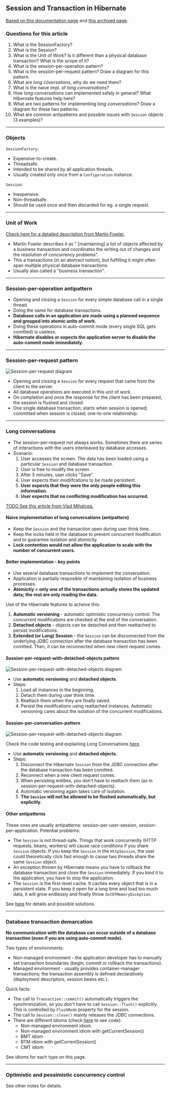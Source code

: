 ## Session and Transaction in Hibernate

[Based on this documentation page](https://docs.jboss.org/hibernate/core/3.3/reference/en/html/transactions.html) and [this archived page](https://developer.jboss.org/docs/DOC-13951#).

### Questions for this article

1. What is the SessionFactory?
2. What is the Session?
3. What is the Unit of Work? Is it different than a physical database transaction? What is the scope of it?
4. What is the session-per-operation pattern?
5. What is the session-per-request pattern? Draw a diagram for this pattern.
6. What are *long coversations*, why do we need them?
7. What is the naive impl. of *long conversations*?
8. How *long conversations* can implemented safely in general? What Hibernate features help here?
9. What are two patterns for implementing *long conversations*? Draw a diagram for these two patterns.
10. What are common antipatterns and possible issues with `Session` objects (3 examples)? 

---

### Objects

`SessionFactory`:

* Expensive-to-create.
* Threadsafe.
* Intended to be shared by all application threads.
* Usually created only once from a `Configuration` instance.

`Session`:

* Inexpensive.
* Non-threadsafe.
* Should be used once and then discarded for eg. a single request.

---

### Unit of Work

[Check here for a detailed description from Martin Fowler.](https://martinfowler.com/eaaCatalog/unitOfWork.html)

* Martin Fowler describes it as " [maintaining] a list of objects affected by a business transaction and coordinates the writing out of changes and the resolution of concurrency problems".
* This a transactions (in an abstract notion), but fulfilling it might often span multiple physical database transactions.
* Usually also called a "business transaction".

---

### Session-per-operation antipattern

* Opening and closing a `Session` for every simple database call in a single thread.
* Doing the same for database transactions.
* **Database calls in an application are made using a planned sequence and grouped into atomic units of work.**
* Doing these operations in auto-commit mode (every single SQL gets comitted) is useless.
* **Hibernate disables or expects the application server to disable the auto-commit mode immediately.**

---

### Session-per-request pattern

![Session-per-request diagram](https://developer.jboss.org/servlet/JiveServlet/showImage/102-13951-3-22002/session_request.png)

* Opening and closing a `Session` for every request that came from the client to the server.
* All database operations are executed in this unit of work.
* On completion and once the response for the client has been prepared, the session is flushed and closed.
* One single database transaction; starts when session is opened; committed when session is closed; one-to-one relationship.

---

### Long conversations

* The session-per-request not always works. Sometimes there are series of interactions with the users interleaved by database accesses.
* Scenario:
	1. User accesses the screen. The data has been loaded using a particular `Session` and database transaction.
	2. User is free to modify the screen.
	3. After 5 minutes, user clicks "Save".
	4. User expects their modiifcations to be made persistent.
	5. **User expects that they were the only people editing this information.**
	6. **User expects that no conflicting modification has occurred.**

[TODO See this article from Vlad Mihalcea.](https://vladmihalcea.com/preventing-lost-updates-in-long-conversations/)

#### Naive implementation of long conversations (antipattern)

* Keep the `Session` and the transaction open during user think time.
* Keep the locks held in the database to prevent concurrent modification and to guarantee isolation and atomicity.
* **Lock contention would not allow the application to scale with the number of concurrent users.**

#### Better implementation - key points

* Use several database transactions to implement the conversation.
* Application is partially resposible of maintaining isolation of business processes.
* **Atomictiy = only one of the transactions actually stores the updated data; the rest are only reading the data.**

Use of the Hibernate features to acheive this:
1. **Automatic versioning** - automatic optimistic concurrency control. The concurrent modifications are checked at the end of the conversation.
2. **Detached objects** - objects can be detached and then reattached to persist modifications.
3. **Extended (or Long) Session** - the `Session` can be disconnected from the underlying JDBC connection after the database transaction has been comitted. Then, it can be reconnected when new client request comes.

#### Session-per-request-with-detached-objects pattern

![Session-per-request-with-detached-objects diagram](https://developer.jboss.org/servlet/JiveServlet/showImage/102-13951-3-22003/session_detachedobjects.png)

* Use **automatic versioning** and **detached objects**.
* Steps:
  1. Load all instances in the beginning.
  2. Detach them during user think time.
  3. Reattach them when they are finally saved.
  4. Persist the modifcations using reattached instances. Automatic versioning cares about the isolation of the concurrent modifications.

#### Session-per-conversation-pattern

![Session-per-request-with-detached-objects diagram](https://developer.jboss.org/servlet/JiveServlet/showImage/102-13951-3-22004/session_conversation.png)

Check the code testing and explaining Long Conversations [here](https://github.com/kkoltun/dev_notes_code_java_persistence/blob/9917586a7c2809dca6acd0127701dfbc3dccce0d/src/main/java/dev/karolkoltun/persistence/concurrency/optimistic/locking/HibernateOptimisticLockingLongConversationTests.java).

* Use **automatic versioning** and **detached objects**.
* Steps:
  1. Disconnect the Hibernate `Session` from the JDBC connection after the database transaction has been comitted.
  2. Reconnect when a new client request comes.
  3. When persisting entities, you don't have to reattach them (as in session-per-request-with-detached-objects).
  4. Automatic versioning again takes care of isolation.
  5. **The `Session` will not be allowed to be flushed automatically, but explicitly.**

#### Other antipatterns

These ones are usually antipatterns: session-per-user-session, session-per-application. Potential problems:
* The `Session` is not thread-safe. Things that work concurrently (HTTP requests, beans, workers) will cause race conditions if you share `Session` objects. If you keep the `Session` in the `HttpSession`, the user could theoretically click fast enough to cause two threads share the same `Session` object.
* An exception thrown by Hibernate means you have to rollback the database transaction and close the `Session` immediately. If you bind it to the application, you have to stop the application.
* The `Session` is the first-level cache. It caches every object that is in a persistent state. If you keep it open for a long time and load too much data, it will grow endlessly and finally throw `OutOfMemoryException`.

See [here](https://docs.jboss.org/hibernate/core/3.3/reference/en/html/transactions.html#transactions-basics-issues) for details and possible solutions.

---

### Database transaction demarcation

**No communication with the database can occur outside of a database transaction (even if you are using auto-commit mode).**

Two types of environments:
* Non-managed environment - the application developer has to manually set transaction boundaries (begin, commit or rollback the transactions).
* Managed environment - usually provides container-manager transactions; the transaction assembly is defined declaratively (deployment descriptors, session beans etc.).

Quick facts:
* The call to `Transaction::commit()` automatically triggers the synchronization, so you don't have to call `Session::flush()` explicitly. This is controlled by `FlushMode` property for the session.
* The call to `Session::close()` mainly releases the JDBC connections.
* There are different idioms (check [here](https://docs.jboss.org/hibernate/core/3.3/reference/en/html/transactions.html#transactions-demarcation) to see code):
	* Non-managed environment idiom.
	* Non-managed environment idiom with getCurrentSession()
	* BMT idiom
	* BTM idiom with getCurrentSession()
	* CMT idiom

See idioms for each type on this page.

---

### Optimistic and pessimistic concurrency control

See other notes for details.
